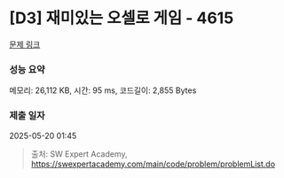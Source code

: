 # [D3] 재미있는 오셀로 게임 - 4615 

[문제 링크](https://swexpertacademy.com/main/code/problem/problemDetail.do?contestProbId=AWQmA4uK8ygDFAXj) 

### 성능 요약

메모리: 26,112 KB, 시간: 95 ms, 코드길이: 2,855 Bytes

### 제출 일자

2025-05-20 01:45



> 출처: SW Expert Academy, https://swexpertacademy.com/main/code/problem/problemList.do